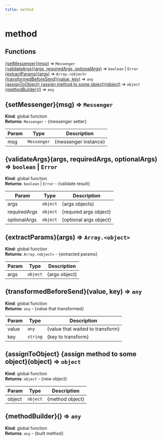 ```yaml
---
title: method
---
```


# method

## Functions

<dl>
<dt><a href="#{setMessenger}">{setMessenger}(msg)</a> ⇒ <code>Messenger</code></dt>
<dd></dd>
<dt><a href="#{validateArgs}">{validateArgs}(args, requiredArgs, optionalArgs)</a> ⇒ <code>boolean</code> | <code>Error</code></dt>
<dd></dd>
<dt><a href="#{extractParams}">{extractParams}(args)</a> ⇒ <code>Array.&lt;object&gt;</code></dt>
<dd></dd>
<dt><a href="#{transformedBeforeSend}">{transformedBeforeSend}(value, key)</a> ⇒ <code>any</code></dt>
<dd></dd>
<dt><a href="#{assignToObject} {assign method to some object}">{assignToObject} {assign method to some object}(object)</a> ⇒ <code>object</code></dt>
<dd></dd>
<dt><a href="#{methodBuilder}">{methodBuilder}()</a> ⇒ <code>any</code></dt>
<dd></dd>
</dl>

<a name="{setMessenger}"></a>

## {setMessenger}(msg) ⇒ <code>Messenger</code>
**Kind**: global function  
**Returns**: <code>Messenger</code> - {messenger setter}  

| Param | Type | Description |
| --- | --- | --- |
| msg | <code>Messenger</code> | {messenger instance} |

<a name="{validateArgs}"></a>

## {validateArgs}(args, requiredArgs, optionalArgs) ⇒ <code>boolean</code> \| <code>Error</code>
**Kind**: global function  
**Returns**: <code>boolean</code> \| <code>Error</code> - {validate result}  

| Param | Type | Description |
| --- | --- | --- |
| args | <code>object</code> | {args objects} |
| requiredArgs | <code>object</code> | {requred args object} |
| optionalArgs | <code>object</code> | {optional args object} |

<a name="{extractParams}"></a>

## {extractParams}(args) ⇒ <code>Array.&lt;object&gt;</code>
**Kind**: global function  
**Returns**: <code>Array.&lt;object&gt;</code> - {extracted params}  

| Param | Type | Description |
| --- | --- | --- |
| args | <code>object</code> | {args object} |

<a name="{transformedBeforeSend}"></a>

## {transformedBeforeSend}(value, key) ⇒ <code>any</code>
**Kind**: global function  
**Returns**: <code>any</code> - {value that transformed}  

| Param | Type | Description |
| --- | --- | --- |
| value | <code>any</code> | {value that waited to transform} |
| key | <code>string</code> | {key to transform} |

<a name="{assignToObject} {assign method to some object}"></a>

## {assignToObject} {assign method to some object}(object) ⇒ <code>object</code>
**Kind**: global function  
**Returns**: <code>object</code> - {new object}  

| Param | Type | Description |
| --- | --- | --- |
| object | <code>object</code> | {method object} |

<a name="{methodBuilder}"></a>

## {methodBuilder}() ⇒ <code>any</code>
**Kind**: global function  
**Returns**: <code>any</code> - {built method}  
